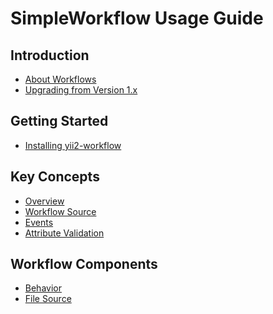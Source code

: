 SimpleWorkflow Usage Guide
==========================

Introduction
------------

* [About Workflows](intro-workflow.md)
* [Upgrading from Version 1.x](intro-upgrade-from-v1.md)


Getting Started
---------------

* [Installing yii2-workflow](start-installation.md)


Key Concepts
------------

* [Overview](concept-overview.md)
* [Workflow Source](concept-source.md)
* [Events](concept-events.md)
* [Attribute Validation](concept-validation.md)

Workflow Components
-------------------

* [Behavior](workflow-behavior.md)
* [File Source](source-file.md)


